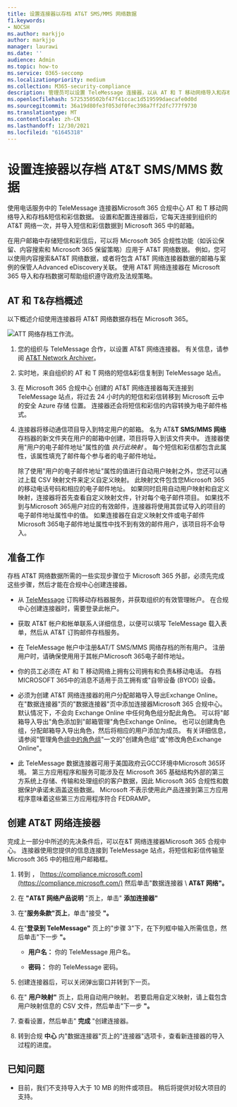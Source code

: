 ```yaml
---
title: 设置连接器以存档 AT&T SMS/MMS 网络数据
f1.keywords:
- NOCSH
ms.author: markjjo
author: markjjo
manager: laurawi
ms.date: ''
audience: Admin
ms.topic: how-to
ms.service: O365-seccomp
ms.localizationpriority: medium
ms.collection: M365-security-compliance
description: 管理员可以设置 TeleMessage 连接器，以从 AT 和 T 移动网络导入和存档&短信和彩信数据。 这样，您可以在 Microsoft 365 中存档来自第三方数据源的数据，以便您可以使用合规性功能（如合法保留、内容搜索和保留策略）来管理组织的第三方数据。
ms.openlocfilehash: 5725350502bf47f41ccac1d519599daecafe0d0d
ms.sourcegitcommit: 36a19d80fe3f053df0fec398a7ff2dfc777f9730
ms.translationtype: MT
ms.contentlocale: zh-CN
ms.lasthandoff: 12/30/2021
ms.locfileid: "61645318"
---
```

# <a name="set-up-a-connector-to-archive-att-smsmms-data"></a>设置连接器以存档 AT&T SMS/MMS 数据

使用电话服务中的 TeleMessage 连接器Microsoft 365 合规中心 AT 和 T 移动网络导入和存档&短信和彩信数据。 设置和配置连接器后，它每天连接到组织的 AT&T 网络一次，并导入短信和彩信数据到 Microsoft 365 中的邮箱。

在用户邮箱中存储短信和彩信后，可以将 Microsoft 365 合规性功能（如诉讼保留、内容搜索和 Microsoft 365 保留策略）应用于 AT&T 网络数据。 例如，您可以使用内容搜索&AT&T 网络数据，或者将包含 AT&T 网络连接器数据的邮箱与案例的保管人Advanced eDiscovery关联。 使用 AT&T 网络连接器在 Microsoft 365 导入和存档数据可帮助组织遵守政府及法规策略。

## <a name="overview-of-archiving-att-network-data"></a>AT 和 T&存档概述

以下概述介绍使用连接器将 AT&T 网络数据存档在 Microsoft 365。

![ATT 网络存档工作流。](../media/ATTNetworkConnectorWorkflow.png)

1. 您的组织与 TeleMessage 合作，以设置 AT&T 网络连接器。 有关信息，请参阅 [AT&T Network Archiver](https://www.telemessage.com/office365-activation-for-atnt-network-archiver/)。

2. 实时地，来自组织的 AT 和 T 网络的短信&彩信复制到 TeleMessage 站点。

3. 在 Microsoft 365 合规中心 创建的 AT&T 网络连接器每天连接到 TeleMessage 站点，将过去 24 小时内的短信和彩信转移到 Microsoft 云中的安全 Azure 存储 位置。 连接器还会将短信和彩信的内容转换为电子邮件格式。

4. 连接器将移动通信项目导入到特定用户的邮箱。 名为 AT&**T SMS/MMS 网络** 存档器的新文件夹在用户的邮箱中创建，项目将导入到该文件夹中。 连接器使用"用户的电子邮件地址"属性的值 *执行此映射* 。 每个短信和彩信都包含此属性，该属性填充了邮件每个参与者的电子邮件地址。
 
   除了使用"用户的电子邮件地址"属性的值进行自动用户映射之外，您还可以通过上载 CSV 映射文件来定义自定义映射。 此映射文件包含您Microsoft 365的移动电话号码和相应的电子邮件地址。 如果同时启用自动用户映射和自定义映射，连接器将首先查看自定义映射文件，针对每个电子邮件项目。 如果找不到与Microsoft 365用户对应的有效邮件，连接器将使用其尝试导入的项目的电子邮件地址属性中的值。 如果连接器在自定义映射文件或电子邮件Microsoft 365电子邮件地址属性中找不到有效的邮件用户，该项目将不会导入。

## <a name="before-you-begin"></a>准备工作

存档 AT&T 网络数据所需的一些实现步骤位于 Microsoft 365 外部，必须先完成这些步骤，然后才能在合规中心创建连接器。

- 从 [TeleMessage](https://www.telemessage.com/mobile-archiver/order-mobile-archiver-for-o365/) 订购移动存档器服务，并获取组织的有效管理帐户。 在合规中心创建连接器时，需要登录此帐户。

- 获取 AT&T 帐户和帐单联系人详细信息，以便可以填写 TeleMessage 载入表单，然后从 AT&T 订购邮件存档服务。

- 在 TeleMessage 帐户中注册&AT/T SMS/MMS 网络存档的所有用户。 注册用户时，请确保使用用于其帐户Microsoft 365电子邮件地址。

- 你的员工必须在 AT 和 T 移动网络上拥有公司拥有和负责&移动电话。 存档 MICROSOFT 365中的消息不适用于员工拥有或"自带设备 (BYOD) 设备。

- 必须为创建 AT&T 网络连接器的用户分配邮箱导入导出Exchange Online。 在"数据连接器"页的"数据连接器"页中添加连接器Microsoft 365 合规中心。 默认情况下，不会向 Exchange Online 中任何角色组分配此角色。 可以将"邮箱导入导出"角色添加到"邮箱管理"角色Exchange Online。 也可以创建角色组，分配邮箱导入导出角色，然后将相应的用户添加为成员。 有关详细信息，请参阅"管理角色[组中的角色组](/Exchange/permissions-exo/role-groups#create-role-groups)"[](/Exchange/permissions-exo/role-groups#modify-role-groups)一文的"创建角色组"或"修改角色Exchange Online"。

- 此 TeleMessage 数据连接器可用于美国政府云GCC环境中Microsoft 365环境。 第三方应用程序和服务可能涉及在 Microsoft 365 基础结构外部的第三方系统上存储、传输和处理组织的客户数据，因此 Microsoft 365 合规性和数据保护承诺未涵盖这些数据。 Microsoft 不表示使用此产品连接到第三方应用程序意味着这些第三方应用程序符合 FEDRAMP。

## <a name="create-a-att-network-connector"></a>创建 AT&T 网络连接器

完成上一部分中所述的先决条件后，可以在&T 网络连接器Microsoft 365 合规中心。 连接器使用您提供的信息连接到 TeleMessage 站点，将短信和彩信传输至 Microsoft 365 中的相应用户邮箱框。

1. 转到 ， [https://compliance.microsoft.com](https://compliance.microsoft.com/) 然后单击"数据连接器  \  **AT&T 网络"。**

2. 在 **"AT&T 网络产品说明** "页上，单击" **添加连接器"**

3. 在"**服务条款"页上**，单击"接受 **"。**

4. 在"**登录到 TeleMessage"** 页上的"步骤 3"下，在下列框中输入所需信息，然后单击"下一步 **"。**

   - **用户名：** 你的 TeleMessage 用户名。

   - **密码：** 你的 TeleMessage 密码。

5. 创建连接器后，可以关闭弹出窗口并转到下一页。

6. 在" **用户映射"** 页上，启用自动用户映射。 若要启用自定义映射，请上载包含用户映射信息的 CSV 文件，然后单击"下一步 **"。**

7. 查看设置，然后单击" **完成** "创建连接器。

8. 转到合规 **中心** 内"数据连接器"页上的"连接器"选项卡，查看新连接器的导入过程的进度。

## <a name="known-issues"></a>已知问题

- 目前，我们不支持导入大于 10 MB 的附件或项目。 稍后将提供对较大项目的支持。
